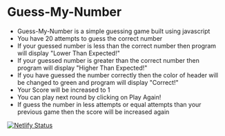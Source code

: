 # Guess-My-Number

* Guess-My-Number is a simple guessing game built using javascript
* You have 20 attempts to guess the correct number
* If your guessed number is less than the correct number then program will display "Lower Than Expected!"
* If your guessed number is greater than the correct number then program will display "Higher Than Expected!"
* If you have guessed the number correctly then the color of header will be changed to green and program will display "Correct!"
* Your Score will be increased to 1 
* You can play next round by clicking on Play Again!
* If guess the number in less attempts or equal attempts than your previous game then the score will be increased again

[![Netlify Status](https://api.netlify.com/api/v1/badges/1058cc5c-af55-462d-91c6-f9eae309c6bf/deploy-status)](https://app.netlify.com/sites/guessmynumber-js/deploys)
